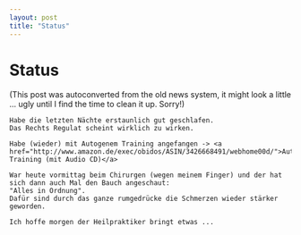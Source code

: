 ```yaml
---
layout: post
title: "Status"
---
```

<h1>Status</h1>
(This post was autoconverted from the old news system,
it might look a little ... ugly until I find the time
to clean it up.
Sorry!)

    Habe die letzten Nächte erstaunlich gut geschlafen.
    Das Rechts Regulat scheint wirklich zu wirken.
    
    Habe (wieder) mit Autogenem Training angefangen -> <a href="http://www.amazon.de/exec/obidos/ASIN/3426668491/webhome00d/">Autogenes Training (mit Audio CD)</a>
    
    War heute vormittag beim Chirurgen (wegen meinem Finger) und der hat sich dann auch Mal den Bauch angeschaut:
    "Alles in Ordnung". 
    Dafür sind durch das ganze rumgedrücke die Schmerzen wieder stärker geworden.
    
    Ich hoffe morgen der Heilpraktiker bringt etwas ...
    

